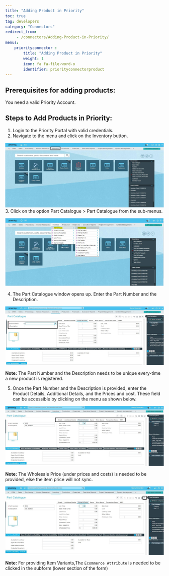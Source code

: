 ```yaml
---
title: "Adding Product in Priority"
toc: true
tag: developers
category: "Connectors"
redirect_from: 
     - /connectors/Adding-Product-in-Priority/
menus: 
    priorityconnector :
        title: "Adding Product in Priority"
        weight: 1
        icon: fa fa-file-word-o
        identifier: priorityconnectorproduct
---
```



## Prerequisites for adding products:

You need a valid Priority Account.

## Steps to Add Products in Priority:

1.	Login to the Priority Portal with valid credentials. 
2.	Navigate to the menu and click on the Inventory button.

![AddProduct-Priority1](/staticfiles/connectors/media/application-connector/AddProduct-Priority1.png)
3.	Click on the option Part Catalogue > Part Catalogue from the sub-menus.

![AddProduct-Priority2](/staticfiles/connectors/media/application-connector/AddProduct-Priority2.png)

4.  The Part Catalogue window opens up. Enter the Part Number and the Description.

![AddProduct-Priority3](/staticfiles/connectors/media/application-connector/AddProduct-Priority3.png)

**Note:** The Part Number and the Description needs to be unique every-time a new product is registered.

5.	Once the Part Number and the Description is provided, enter the Product Details, Additional Details, and the Prices and cost. These 
    field can be accessible by clicking on the menu as shown below.

![AddProduct-Priority4](/staticfiles/connectors/media/application-connector/AddProduct-Priority4.png)

**Note:** The Wholesale Price (under prices and costs) is needed to be provided, else the item price will not sync. 

![AddProduct-Priority5](/staticfiles/connectors/media/application-connector/AddProduct-Priority5.png)

**Note:** For providing Item Variants,The `Ecommerce Attribute` is needed to be clicked in the subform (lower section of the form)